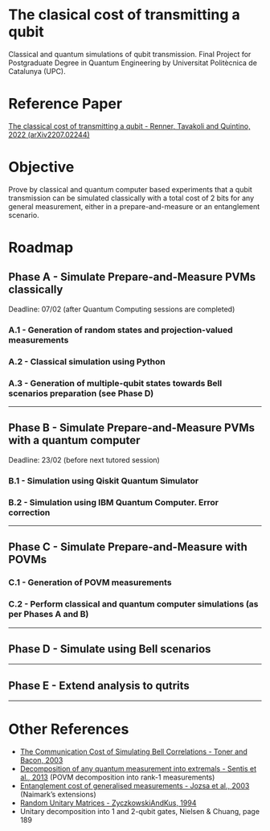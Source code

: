 # The clasical cost of transmitting a qubit 
Classical and quantum simulations of qubit transmission. Final Project for Postgraduate Degree in Quantum Engineering by Universitat Politècnica de Catalunya (UPC).

# Reference Paper
[The classical cost of transmitting a qubit - Renner, Tavakoli and Quintino, 2022 (arXiv2207.02244)](https://arxiv.org/abs/2207.02244)

# Objective
Prove by classical and quantum computer based experiments that a qubit transmission can be simulated classically with a total cost of 2 bits for any general measurement, either in a prepare-and-measure or an entanglement scenario.

# Roadmap

## Phase A - Simulate Prepare-and-Measure PVMs classically 
Deadline: 07/02 (after Quantum Computing sessions are completed)

### A.1 - Generation of random states and projection-valued measurements

### A.2 - Classical simulation using Python

### A.3 - Generation of multiple-qubit states towards Bell scenarios preparation (see Phase D)
---
## Phase B - Simulate Prepare-and-Measure PVMs with a quantum computer
Deadline: 23/02 (before next tutored session)

### B.1 - Simulation using Qiskit Quantum Simulator

### B.2 - Simulation using IBM Quantum Computer. Error correction 
---
## Phase C - Simulate Prepare-and-Measure with POVMs

### C.1 - Generation of POVM measurements

### C.2 - Perform classical and quantum computer simulations (as per Phases A and B)
---
## Phase D - Simulate using Bell scenarios
---
## Phase E - Extend analysis to qutrits
---

 # Other References
- [The Communication Cost of Simulating Bell Correlations - Toner and Bacon, 2003](https://arxiv.org/abs/quant-ph/0304076)
- [Decomposition of any quantum measurement into extremals - Sentis et al., 2013](papers/2013-SentisEtAl-DecompositionOfAnyQuantumMeasurementIntoExtremals.pdf) (POVM decomposition into rank-1 measurements)
- [Entanglement cost of generalised measurements - Jozsa et al., 2003]([papers/2003-JozsaEtAl-EntanglementCostOfGeneralisedMeasurements.pdf) (Naimark’s extensions)
- [Random Unitary Matrices - ZyczkowskiAndKus, 1994](papers/1994-ZyczkowskiAndKus-RandomUnitaryMatrices.pdf)
- Unitary decomposition into 1 and 2-qubit gates, Nielsen & Chuang, page 189
